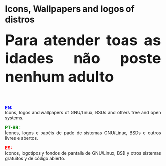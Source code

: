 # Icons, Wallpapers and logos of distros 

<!DOCTYPE html>
<html>
<head>
<meta charset="utf-8" />
<!--<title></title>-->
</head>
<body>
<p align=justify><font size=14><strong>Para atender toas as idades não poste nenhum adulto</strong></font></p><br /><br />

<!--<h1>Icons, WPs, and logos of distros</h1><br />-->
<p align=justify>
<font color=blue><b>EN:</b></font><br />
Icons, logos and wallpapers of GNU/Linux, BSDs and others free and open systems.
</p>

<p align=justify>
<font color=green><b>PT-BR:</b></font><br />
Ícones, logos e papéis de pade de sistemas GNU/Linux, BSDs e outros livres e abertos.
</p>

<p align=justify>
<font color=red><b>ES:</b></font><br />
Iconos, logotipos y fondos de pantalla de GNU/Linux, BSD y otros sistemas gratuitos y de código abierto.
</p>
</body>
</html>
